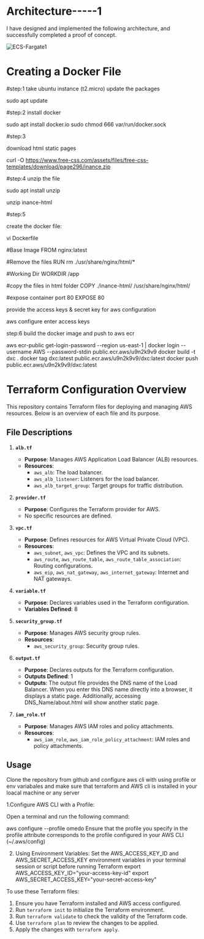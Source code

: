 # Architecture-----1
I have designed and implemented the following architecture, and successfully completed a proof of concept.

![ECS-Fargate1](https://github.com/INDALARAJESH/ecs-task-defination/assets/109213968/a0e29eaf-1e5c-4404-a619-089244944603)




# Creating a Docker File

#step:1
take ubuntu instance (t2.micro)
update the packages

sudo apt update

#step:2 
install docker

sudo apt install docker.io
sudo chmod 666 var/run/docker.sock

#step:3

 download html static pages

curl -O https://www.free-css.com/assets/files/free-css-templates/download/page296/inance.zip

#step:4
unzip the file

sudo apt install unzip

unzip inance-html

#step:5 

create the docker file:

vi Dockerfile

#Base Image
FROM nginx:latest

#Remove the files
RUN rm ./usr/share/nginx/html/*

#Working Dir
WORKDIR /app

#copy the files in html folder
COPY ./inance-html/ /usr/share/nginx/html/

#expose container port 80
EXPOSE 80

provide the access keys & secret key for aws configuration

aws configure
enter access keys

step:6
build the docker image and push to aws ecr

aws ecr-public get-login-password --region us-east-1 | docker login --username AWS --password-stdin public.ecr.aws/u9n2k9v9
docker build -t dxc .
docker tag dxc:latest public.ecr.aws/u9n2k9v9/dxc:latest
docker push public.ecr.aws/u9n2k9v9/dxc:latest



# Terraform Configuration Overview

This repository contains Terraform files for deploying and managing AWS resources. Below is an overview of each file and its purpose.

## File Descriptions

1. **`alb.tf`**
   - **Purpose**: Manages AWS Application Load Balancer (ALB) resources.
   - **Resources**:
     - `aws_alb`: The load balancer.
     - `aws_alb_listener`: Listeners for the load balancer.
     - `aws_alb_target_group`: Target groups for traffic distribution.

2. **`provider.tf`**
   - **Purpose**: Configures the Terraform provider for AWS.
   - No specific resources are defined.

3. **`vpc.tf`**
   - **Purpose**: Defines resources for AWS Virtual Private Cloud (VPC).
   - **Resources**:
     - `aws_subnet`, `aws_vpc`: Defines the VPC and its subnets.
     - `aws_route`, `aws_route_table`, `aws_route_table_association`: Routing configurations.
     - `aws_eip`, `aws_nat_gateway`, `aws_internet_gateway`: Internet and NAT gateways.

4. **`variable.tf`**
   - **Purpose**: Declares variables used in the Terraform configuration.
   - **Variables Defined**: 8

5. **`security_group.tf`**
   - **Purpose**: Manages AWS security group rules.
   - **Resources**:
     - `aws_security_group`: Security group rules.

6. **`output.tf`**
   - **Purpose**: Declares outputs for the Terraform configuration.
   - **Outputs Defined**: 1
   - **Outputs**: The output file provides the DNS name of the Load Balancer. When you enter this DNS name directly into a browser, it displays a static page. Additionally, accessing DNS_Name/about.html will show another static page.


7. **`iam_role.tf`**
   - **Purpose**: Manages AWS IAM roles and policy attachments.
   - **Resources**:
     - `aws_iam_role`, `aws_iam_role_policy_attachment`: IAM roles and policy attachments.

## Usage

Clone the repository from github and configure aws cli with using profile or env variabales and make sure that terraform and AWS cli is installed in your loacal machine or any server

1.Configure AWS CLI with a Profile:

Open a terminal and run the following command:

aws configure --profile omedo
Ensure that the profile you specify in the profile attribute corresponds to the profile configured in your AWS CLI (~/.aws/config)

2. Using Environment Variables:
Set the AWS_ACCESS_KEY_ID and AWS_SECRET_ACCESS_KEY environment variables in your terminal session or script before running Terraform
export AWS_ACCESS_KEY_ID="your-access-key-id"
export AWS_SECRET_ACCESS_KEY="your-secret-access-key"


To use these Terraform files:
1. Ensure you have Terraform installed and AWS access configured.
2. Run `terraform init` to initialize the Terraform environment.
3. Run `terraform validate` to check the validity of the Terraform code.
4. Use `terraform plan` to review the changes to be applied.
5. Apply the changes with `terraform apply`.


